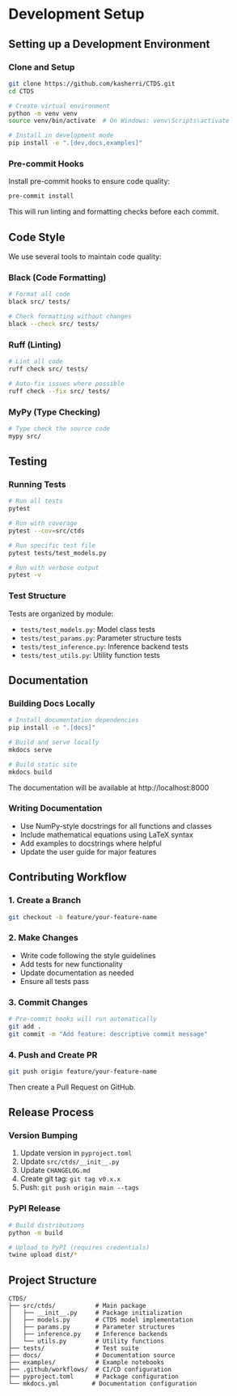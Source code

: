 # Development Setup

## Setting up a Development Environment

### Clone and Setup

```bash
git clone https://github.com/kasherri/CTDS.git
cd CTDS

# Create virtual environment
python -m venv venv
source venv/bin/activate  # On Windows: venv\Scripts\activate

# Install in development mode
pip install -e ".[dev,docs,examples]"
```

### Pre-commit Hooks

Install pre-commit hooks to ensure code quality:

```bash
pre-commit install
```

This will run linting and formatting checks before each commit.

## Code Style

We use several tools to maintain code quality:

### Black (Code Formatting)
```bash
# Format all code
black src/ tests/

# Check formatting without changes
black --check src/ tests/
```

### Ruff (Linting)
```bash
# Lint all code
ruff check src/ tests/

# Auto-fix issues where possible
ruff check --fix src/ tests/
```

### MyPy (Type Checking)
```bash
# Type check the source code
mypy src/
```

## Testing

### Running Tests

```bash
# Run all tests
pytest

# Run with coverage
pytest --cov=src/ctds

# Run specific test file
pytest tests/test_models.py

# Run with verbose output
pytest -v
```

### Test Structure

Tests are organized by module:
- `tests/test_models.py`: Model class tests
- `tests/test_params.py`: Parameter structure tests  
- `tests/test_inference.py`: Inference backend tests
- `tests/test_utils.py`: Utility function tests

## Documentation

### Building Docs Locally

```bash
# Install documentation dependencies
pip install -e ".[docs]"

# Build and serve locally
mkdocs serve

# Build static site
mkdocs build
```

The documentation will be available at http://localhost:8000

### Writing Documentation

- Use NumPy-style docstrings for all functions and classes
- Include mathematical equations using LaTeX syntax
- Add examples to docstrings where helpful
- Update the user guide for major features

## Contributing Workflow

### 1. Create a Branch

```bash
git checkout -b feature/your-feature-name
```

### 2. Make Changes

- Write code following the style guidelines
- Add tests for new functionality  
- Update documentation as needed
- Ensure all tests pass

### 3. Commit Changes

```bash
# Pre-commit hooks will run automatically
git add .
git commit -m "Add feature: descriptive commit message"
```

### 4. Push and Create PR

```bash
git push origin feature/your-feature-name
```

Then create a Pull Request on GitHub.

## Release Process

### Version Bumping

1. Update version in `pyproject.toml`
2. Update `src/ctds/__init__.py`
3. Update `CHANGELOG.md`
4. Create git tag: `git tag v0.x.x`
5. Push: `git push origin main --tags`

### PyPI Release

```bash
# Build distributions
python -m build

# Upload to PyPI (requires credentials)
twine upload dist/*
```

## Project Structure

```
CTDS/
├── src/ctds/           # Main package
│   ├── __init__.py     # Package initialization
│   ├── models.py       # CTDS model implementation
│   ├── params.py       # Parameter structures
│   ├── inference.py    # Inference backends
│   └── utils.py        # Utility functions
├── tests/              # Test suite
├── docs/               # Documentation source
├── examples/           # Example notebooks
├── .github/workflows/  # CI/CD configuration
├── pyproject.toml      # Package configuration
└── mkdocs.yml         # Documentation configuration
```
